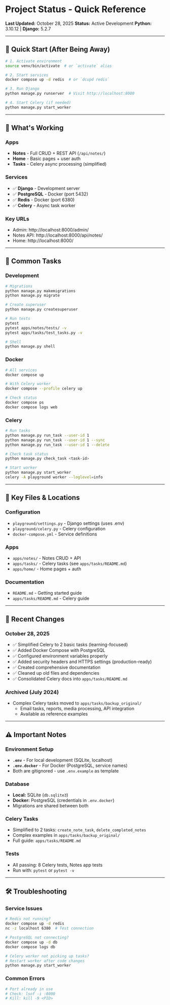 # Project Status - Quick Reference

**Last Updated:** October 28, 2025
**Status:** Active Development
**Python:** 3.10.12 | **Django:** 5.2.7

---

## 🚀 Quick Start (After Being Away)

```bash
# 1. Activate environment
source venv/bin/activate  # or `activate` alias

# 2. Start services
docker compose up -d redis  # or `dcupd redis`

# 3. Run Django
python manage.py runserver  # Visit http://localhost:8000

# 4. Start Celery (if needed)
python manage.py start_worker
```

---

## 📱 What's Working

### Apps
- **Notes** - Full CRUD + REST API (`/api/notes/`)
- **Home** - Basic pages + user auth
- **Tasks** - Celery async processing (simplified)

### Services
- ✅ **Django** - Development server
- ✅ **PostgreSQL** - Docker (port 5432)
- ✅ **Redis** - Docker (port 6380)
- ✅ **Celery** - Async task worker

### Key URLs
- Admin: http://localhost:8000/admin/
- Notes API: http://localhost:8000/api/notes/
- Home: http://localhost:8000/

---

## 🔧 Common Tasks

### Development
```bash
# Migrations
python manage.py makemigrations
python manage.py migrate

# Create superuser
python manage.py createsuperuser

# Run tests
pytest
pytest apps/notes/tests/ -v
pytest apps/tasks/test_tasks.py -v

# Shell
python manage.py shell
```

### Docker
```bash
# All services
docker compose up

# With Celery worker
docker compose --profile celery up

# Check status
docker compose ps
docker compose logs web
```

### Celery
```bash
# Run tasks
python manage.py run_task --user-id 1
python manage.py run_task --user-id 1 --sync
python manage.py run_task --user-id 1 --delete

# Check task status
python manage.py check_task <task-id>

# Start worker
python manage.py start_worker
celery -A playground worker --loglevel=info
```

---

## 📂 Key Files & Locations

### Configuration
- `playground/settings.py` - Django settings (uses .env)
- `playground/celery.py` - Celery configuration
- `docker-compose.yml` - Service definitions

### Apps
- `apps/notes/` - Notes CRUD + API
- `apps/tasks/` - Celery tasks (see `apps/tasks/README.md`)
- `apps/home/` - Home pages + auth

### Documentation
- `README.md` - Getting started guide
- `apps/tasks/README.md` - Celery guide

---

## 🎯 Recent Changes

### October 28, 2025
- ✅ Simplified Celery to 2 basic tasks (learning-focused)
- ✅ Added Docker Compose with PostgreSQL
- ✅ Configured environment variables properly
- ✅ Added security headers and HTTPS settings (production-ready)
- ✅ Created comprehensive documentation
- ✅ Cleaned up old files and dependencies
- ✅ Consolidated Celery docs into `apps/tasks/README.md`

### Archived (July 2024)
- Complex Celery tasks moved to `apps/tasks/backup_original/`
  - Email tasks, reports, media processing, API integration
  - Available as reference examples

---

## ⚠️ Important Notes

### Environment Setup
- **`.env`** - For local development (SQLite, localhost)
- **`.env.docker`** - For Docker (PostgreSQL, service names)
- Both are gitignored - use `.env.example` as template

### Database
- **Local:** SQLite (`db.sqlite3`)
- **Docker:** PostgreSQL (credentials in `.env.docker`)
- Migrations are shared between both

### Celery Tasks
- Simplified to 2 tasks: `create_note_task`, `delete_completed_notes`
- Complex examples in `apps/tasks/backup_original/`
- Full guide: `apps/tasks/README.md`

### Tests
- All passing: 8 Celery tests, Notes app tests
- Run with: `pytest` or `pytest -v`

---

## 🛠️ Troubleshooting

### Service Issues
```bash
# Redis not running?
docker compose up -d redis
nc -z localhost 6380  # Test connection

# PostgreSQL not connecting?
docker compose up -d db
docker compose logs db

# Celery worker not picking up tasks?
# Restart worker after code changes
python manage.py start_worker
```

### Common Errors
```bash
# Port already in use
# Check: lsof -i :8000
# Kill: kill -9 <PID>
```